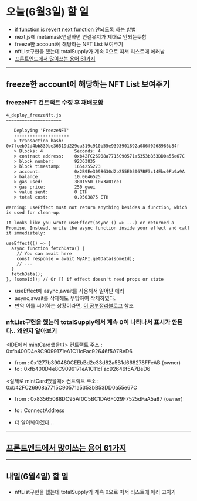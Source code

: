 # 오늘(6월3일) 할 일

- [if function is revert next function 안되도록 하는 방법](https://stackoverflow.com/questions/11456809/is-there-a-way-to-undo-a-function-on-a-target)
- next.js에 metamask연결하면 연결유지가 제대로 안되는듯함
- freeze한 account에 해당하는 NFT List 보여주기
- nftList구현을 했는데 totalSupply가 계속 0으로 떠서 리스트에 에러남
- [프론트엔드에서 많이쓰는 용어 61가지](https://tapajyoti-bose.medium.com/61-frontend-web-development-buzz-words-every-developer-should-have-in-their-vocabulary-8054e484875)

<hr />

## freeze한 account에 해당하는 NFT List 보여주기

### freezeNFT 컨트랙트 수정 후 재배포함

```
4_deploy_freezeNft.js
=====================

   Deploying 'FreezeNFT'
   ---------------------
   > transaction hash:    0x7fceb92d4bb839be36519d229ca319c910b55e9393901892a086f0268986b84f
   > Blocks: 4            Seconds: 4
   > contract address:    0xb42FC26908a7715C90571a5353bB53DD0a55e67C
   > block number:        92363835
   > block timestamp:     1654255273
   > account:             0x2B9Ee3098630d2b255E03067BF3c14Ebc0Fb9a9A
   > balance:             10.0646525
   > gas used:            3801550 (0x3a01ce)
   > gas price:           250 gwei
   > value sent:          0 ETH
   > total cost:          0.9503875 ETH
```

```
Warning: useEffect must not return anything besides a function, which is used for clean-up.

It looks like you wrote useEffect(async () => ...) or returned a Promise. Instead, write the async function inside your effect and call it immediately:

useEffect(() => {
  async function fetchData() {
    // You can await here
    const response = await MyAPI.getData(someId);
    // ...
  }
  fetchData();
}, [someId]); // Or [] if effect doesn't need props or state
```

- useEffect에 async,await를 사용해서 일어난 에러
- async,await를 삭제해도 무방하여 삭제하였다.
- 만약 이를 써야하는 상황이라면, [이 공부정리블로그](https://velog.io/@he0_077/useEffect-%ED%9B%85%EC%97%90%EC%84%9C-async-await-%ED%95%A8%EC%88%98-%EC%82%AC%EC%9A%A9%ED%95%98%EA%B8%B0) 참조

### nftList구현을 했는데 totalSupply에서 계속 0이 나타나서 표시가 안된다.. 왜인지 알아보기

<IDE에서 mintCard했을떄>
컨트랙트 주소 : 0xfb400D4e8C9099171eA1C11cFac92646f5A7BeD6

- from : 0x1277b390480CEEbBd2c33d82a5B1d668278FFeAB (owner)
- to : 0xfb400D4e8C9099171eA1C11cFac92646f5A7BeD6

<실제로 mintCard했을때>
컨트랙트 주소 : 0xb42FC26908a7715C90571a5353bB53DD0a55e67C

- from : 0x83565088DC95Af0C5BC1DA6F029F7525dFaA5a87 (owner)
- to : ConnectAddress

- 더 알아봐야겠다...
<hr />

## [프론트엔드에서 많이쓰는 용어 61가지](https://tapajyoti-bose.medium.com/61-frontend-web-development-buzz-words-every-developer-should-have-in-their-vocabulary-8054e484875)

<hr />

## 내일(6월4일) 할 일

- nftList구현을 했는데 totalSupply가 계속 0으로 떠서 리스트에 에러 고치기
